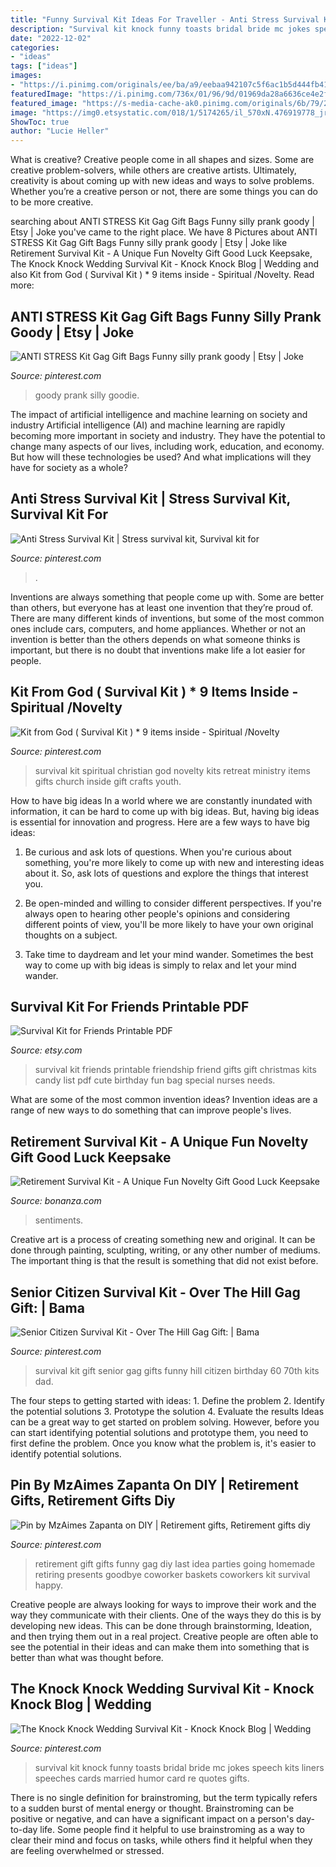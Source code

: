 ```yaml
---
title: "Funny Survival Kit Ideas For Traveller - Anti Stress Survival Kit"
description: "Survival kit knock funny toasts bridal bride mc jokes speech kits liners speeches cards married humor card re quotes gifts"
date: "2022-12-02"
categories:
- "ideas"
tags: ["ideas"]
images:
- "https://i.pinimg.com/originals/ee/ba/a9/eebaa942107c5f6ac1b5d444fb41440d.jpg"
featuredImage: "https://i.pinimg.com/736x/01/96/9d/01969da28a6636ce4e2f3853cf14ca79.jpg"
featured_image: "https://s-media-cache-ak0.pinimg.com/originals/6b/79/24/6b7924d000e42abe413459c2155d1c16.jpg"
image: "https://img0.etsystatic.com/018/1/5174265/il_570xN.476919778_jrbt.jpg"
ShowToc: true
author: "Lucie Heller"
---
```



What is creative?
Creative people come in all shapes and sizes. Some are creative problem-solvers, while others are creative artists. Ultimately, creativity is about coming up with new ideas and ways to solve problems. Whether you’re a creative person or not, there are some things you can do to be more creative.

	

		
searching about ANTI STRESS Kit Gag Gift Bags Funny silly prank goody | Etsy | Joke you've came to the right place. We have 8 Pictures about ANTI STRESS Kit Gag Gift Bags Funny silly prank goody | Etsy | Joke like Retirement Survival Kit - A Unique Fun Novelty Gift Good Luck Keepsake, The Knock Knock Wedding Survival Kit - Knock Knock Blog | Wedding and also Kit from God ( Survival Kit ) * 9 items inside - Spiritual /Novelty. Read more:
		
    
## ANTI STRESS Kit Gag Gift Bags Funny Silly Prank Goody | Etsy | Joke

<img loading=lazy src="https://i.pinimg.com/736x/01/96/9d/01969da28a6636ce4e2f3853cf14ca79.jpg" onerror="this.onerror=null;this.src='https://tse2.mm.bing.net/th?id=OIP.bB-AgOi0ljT6R5IPM_EqBQHaJ4&amp;pid=15.1';" alt="ANTI STRESS Kit Gag Gift Bags Funny silly prank goody | Etsy | Joke">

_Source: pinterest.com_

>goody prank silly goodie. 

	

The impact of artificial intelligence and machine learning on society and industry
Artificial intelligence (AI) and machine learning are rapidly becoming more important in society and industry. They have the potential to change many aspects of our lives, including work, education, and economy. But how will these technologies be used? And what implications will they have for society as a whole?

    
## Anti Stress Survival Kit | Stress Survival Kit, Survival Kit For

<img loading=lazy src="https://i.pinimg.com/originals/3b/b5/c5/3bb5c5a290d116b7f4593f49cc92a625.jpg" onerror="this.onerror=null;this.src='https://tse4.mm.bing.net/th?id=OIP._vx-SVrX3xcv0h7O3gS0rQHaLU&amp;pid=15.1';" alt="Anti Stress Survival Kit | Stress survival kit, Survival kit for">

_Source: pinterest.com_

>. 

	

Inventions are always something that people come up with. Some are better than others, but everyone has at least one invention that they’re proud of. There are many different kinds of inventions, but some of the most common ones include cars, computers, and home appliances. Whether or not an invention is better than the others depends on what someone thinks is important, but there is no doubt that inventions make life a lot easier for people.

    
## Kit From God ( Survival Kit ) * 9 Items Inside - Spiritual /Novelty

<img loading=lazy src="https://i.pinimg.com/736x/0a/af/a8/0aafa88c478f7fe8deaa25eefe6f8a8a--retreat-gifts-retreat-ideas.jpg" onerror="this.onerror=null;this.src='https://tse1.mm.bing.net/th?id=OIP.vJABjC0zoKB3kTuOOImDcADiEU&amp;pid=15.1';" alt="Kit from God ( Survival Kit ) * 9 items inside - Spiritual /Novelty">

_Source: pinterest.com_

>survival kit spiritual christian god novelty kits retreat ministry items gifts church inside gift crafts youth. 

	

How to have big ideas
In a world where we are constantly inundated with information, it can be hard to come up with big ideas. But, having big ideas is essential for innovation and progress. Here are a few ways to have big ideas:
1) Be curious and ask lots of questions. When you're curious about something, you're more likely to come up with new and interesting ideas about it. So, ask lots of questions and explore the things that interest you.

2) Be open-minded and willing to consider different perspectives. If you're always open to hearing other people's opinions and considering different points of view, you'll be more likely to have your own original thoughts on a subject.

3) Take time to daydream and let your mind wander. Sometimes the best way to come up with big ideas is simply to relax and let your mind wander.

    
## Survival Kit For Friends Printable PDF

<img loading=lazy src="https://img0.etsystatic.com/018/1/5174265/il_570xN.476919778_jrbt.jpg" onerror="this.onerror=null;this.src='https://tse1.mm.bing.net/th?id=OIP.8nl_5V2xihyJKP3o30ds3wHaJ4&amp;pid=15.1';" alt="Survival Kit for Friends Printable PDF">

_Source: etsy.com_

>survival kit friends printable friendship friend gifts gift christmas kits candy list pdf cute birthday fun bag special nurses needs. 

	

What are some of the most common invention ideas?
Invention ideas are a range of new ways to do something that can improve people's lives.

    
## Retirement Survival Kit - A Unique Fun Novelty Gift Good Luck Keepsake

<img loading=lazy src="https://images.bonanzastatic.com/afu/images/69ea/3290/b766_8461225337/s-l1600.jpg" onerror="this.onerror=null;this.src='https://tse2.mm.bing.net/th?id=OIP.39Jt80p7HulFOtQR4XGxAQHaIz&amp;pid=15.1';" alt="Retirement Survival Kit - A Unique Fun Novelty Gift Good Luck Keepsake">

_Source: bonanza.com_

>sentiments. 

	

Creative art is a process of creating something new and original. It can be done through painting, sculpting, writing, or any other number of mediums. The important thing is that the result is something that did not exist before.

    
## Senior Citizen Survival Kit - Over The Hill Gag Gift: | Bama

<img loading=lazy src="https://s-media-cache-ak0.pinimg.com/originals/6b/79/24/6b7924d000e42abe413459c2155d1c16.jpg" onerror="this.onerror=null;this.src='https://tse4.mm.bing.net/th?id=OIP.nKhzQRRT7k1z_34jEXyimgHaMW&amp;pid=15.1';" alt="Senior Citizen Survival Kit - Over The Hill Gag Gift: | Bama">

_Source: pinterest.com_

>survival kit gift senior gag gifts funny hill citizen birthday 60 70th kits dad. 

	

The four steps to getting started with ideas: 1. Define the problem 2. Identify the potential solutions 3. Prototype the solution 4. Evaluate the results
Ideas can be a great way to get started on problem solving. However, before you can start identifying potential solutions and prototype them, you need to first define the problem. Once you know what the problem is, it's easier to identify potential solutions.

    
## Pin By MzAimes Zapanta On DIY | Retirement Gifts, Retirement Gifts Diy

<img loading=lazy src="https://i.pinimg.com/736x/20/ff/60/20ff60771ec2370949617346a35c98ca--retirement-gag-gifts-retirement-ideas.jpg" onerror="this.onerror=null;this.src='https://tse4.mm.bing.net/th?id=OIP.zR9enCtyXyYgVXTKXsuPqQHaJ6&amp;pid=15.1';" alt="Pin by MzAimes Zapanta on DIY | Retirement gifts, Retirement gifts diy">

_Source: pinterest.com_

>retirement gift gifts funny gag diy last idea parties going homemade retiring presents goodbye coworker baskets coworkers kit survival happy. 

	

Creative people are always looking for ways to improve their work and the way they communicate with their clients. One of the ways they do this is by developing new ideas. This can be done through brainstorming, Ideation, and then trying them out in a real project. Creative people are often able to see the potential in their ideas and can make them into something that is better than what was thought before.

    
## The Knock Knock Wedding Survival Kit - Knock Knock Blog | Wedding

<img loading=lazy src="https://i.pinimg.com/originals/ee/ba/a9/eebaa942107c5f6ac1b5d444fb41440d.jpg" onerror="this.onerror=null;this.src='https://tse1.mm.bing.net/th?id=OIP.R9KoyrVC5JxZAOIpXhmBCgAAAA&amp;pid=15.1';" alt="The Knock Knock Wedding Survival Kit - Knock Knock Blog | Wedding">

_Source: pinterest.com_

>survival kit knock funny toasts bridal bride mc jokes speech kits liners speeches cards married humor card re quotes gifts. 

	

There is no single definition for brainstroming, but the term typically refers to a sudden burst of mental energy or thought. Brainstroming can be positive or negative, and can have a significant impact on a person's day-to-day life. Some people find it helpful to use brainstroming as a way to clear their mind and focus on tasks, while others find it helpful when they are feeling overwhelmed or stressed.

